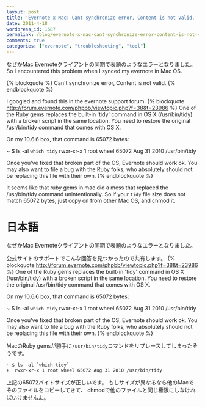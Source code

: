 ```yaml
---
layout: post
title: 'Evernote x Mac: Cant synchronize error, Content is not valid.'
date: 2011-4-18
wordpress_id: 1687
permalink: /blog/evernote-x-mac-cant-synchronize-error-content-is-not-valid
comments: true
categories: ["evernote", "troubleshooting", "tool"]
---
```

なぜかMac Evernoteクライアントの同期で表題のようなエラーとなりました。
So I encountered this problem when I synced my evernote in Mac OS.

{% blockquote  %}
Can't synchronize error, Content is not valid.
{% endblockquote %}

I googled and found this in the evernote support forum.
{% blockquote http://forum.evernote.com/phpbb/viewtopic.php?f=38&t=23986 %}
One of the Ruby gems replaces the built-in 'tidy' command in OS X (/usr/bin/tidy) with a broken script in the same location. You need to restore the original /usr/bin/tidy command that comes with OS X.

On my 10.6.6 box, that command is 65072 bytes:

~ $ ls -al `which tidy`
 rwxr-xr-x 1 root wheel 65072 Aug 31 2010 /usr/bin/tidy

Once you've fixed that broken part of the OS, Evernote should work ok. You may also want to file a bug with the Ruby folks, who absolutely should not be replacing this file with their own.
{% endblockquote %}

It seems like that ruby gems in mac did a mess that replaced the /usr/bin/tidy command unintentionally.
So if your `tidy` file size does not match 65072 bytes, just copy on from other Mac OS, and chmod it.

# 日本語

なぜかMac Evernoteクライアントの同期で表題のようなエラーとなりました。

公式サイトのサポートでこんな回答を見つかったので共有します。
{% blockquote http://forum.evernote.com/phpbb/viewtopic.php?f=38&t=23986 %}
One of the Ruby gems replaces the built-in 'tidy' command in OS X (/usr/bin/tidy) with a broken script in the same location. You need to restore the original /usr/bin/tidy command that comes with OS X.

On my 10.6.6 box, that command is 65072 bytes:

~ $ ls -al `which tidy`
 rwxr-xr-x 1 root wheel 65072 Aug 31 2010 /usr/bin/tidy

Once you've fixed that broken part of the OS, Evernote should work ok. You may also want to file a bug with the Ruby folks, who absolutely should not be replacing this file with their own.
{% endblockquote %}

MacのRuby gemsが勝手に`/usr/bin/tidy`コマンドをリプレースしてしまったそうです。

```
~ $ ls -al `which tidy`
+  rwxr-xr-x 1 root wheel 65072 Aug 31 2010 /usr/bin/tidy

```
上記の65072バイトサイズが正しいです。
もしサイズが異なるなら他のMacでそのファイルをコピーしてきて、
chmodで他のファイルと同じ権限にしなければいけませんよ。
